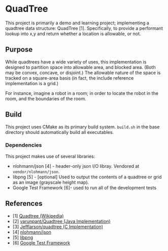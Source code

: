 QuadTree
===============================================================

This project is primarily a demo and learning project; implementing a quadtree data structure: QuadTree [1].  Specifically, to provide a performant lookup into x,y and return whether a location is allowable, or not.

Purpose
-------

While quadtrees have a wide variety of uses, this implementation is designed to partition space into allowable area, and blocked area.  (Both may be convex, concave, or disjoint.)  The allowable nature of the space is tracked on a square-area basis (in fact, the include reference implementation is a grid.)

For instance, imagine a robot in a room; in order to locate the robot in the room, and the boundaries of the room. 


Build
-----
This project uses CMake as its primary build system. `build.sh` in the base directory should automatically build all executables.

### Dependencies
This project makes use of several libraries:
- nlohmann/json [4] - header-only json I/O libray.  Vendored at `vendor/nlohmann/json`.
- libpng [5] - [optional] Used to output the contents of a quadtree or grid as an image (grayscale height map).
- Google Test Framework [6]- used to run all of the development tests

References
----------
- [1] [Quadtree (Wikipedia)]( http://en.wikipedia.org/wiki/Quadtree )
- [2] [varunpant/Quadtree (Java Implementation)]( https://github.com/varunpant/Quadtree )
- [3] [Jefflarson/quadtree (C Implementation)]( https://github.com/thejefflarson/quadtree )
- [4] [nlohmann/json](https://github.com/nlohmann/json)
- [5] [libpng](http://www.libpng.org/)
- [6] [Google Test Framework](https://github.com/google/googletest)
